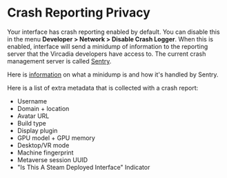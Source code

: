 # Crash Reporting Privacy

Your interface has crash reporting enabled by default. You can disable this in the menu **Developer > Network > Disable Crash Logger**. When this is enabled, interface will send a minidump of information to the reporting server that the Vircadia developers have access to. The current crash management server is called [Sentry](https://sentry.io/).

Here is [information](https://docs.sentry.io/platforms/native/minidump/#what-is-a-minidump) on what a minidump is and how it's handled by Sentry.

Here is a list of extra metadata that is collected with a crash report:

* Username
* Domain + location
* Avatar URL
* Build type
* Display plugin
* GPU model + GPU memory
* Desktop/VR mode
* Machine fingerprint
* Metaverse session UUID
* "Is This A Steam Deployed Interface" Indicator

